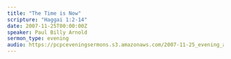 ```yaml
---
title: "The Time is Now"
scripture: "Haggai 1:2-14"
date: 2007-11-25T00:00:00Z
speaker: Paul Billy Arnold
sermon_type: evening
audio: https://pcpceveningsermons.s3.amazonaws.com/2007-11-25_evening_arnold.mp3 
---
```



